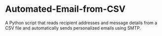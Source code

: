 # Automated-Email-from-CSV
A Python script that reads recipient addresses and message details from a CSV file and automatically sends personalized emails using SMTP.
